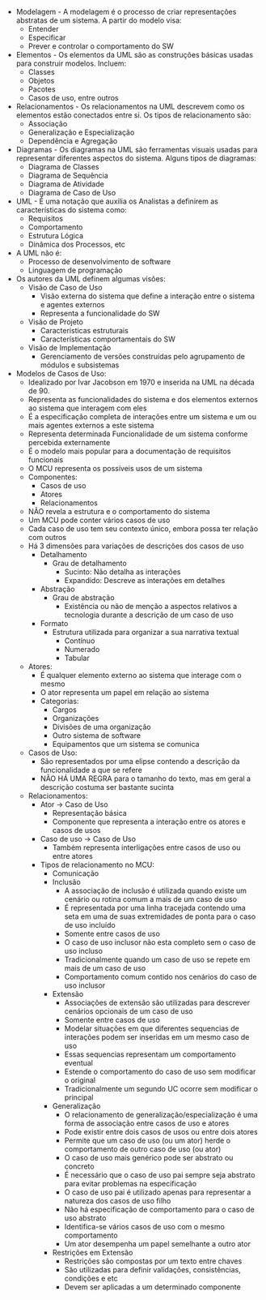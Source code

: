 - Modelagem - A modelagem é o processo de criar representações abstratas de um sistema.
	A partir do modelo visa:
	- Entender
	- Especificar
	- Prever e controlar o comportamento do SW
- Elementos - Os elementos da UML são as construções básicas usadas para construir modelos.
	Incluem:
	- Classes
	- Objetos
	- Pacotes
	- Casos de uso, entre outros 
- Relacionamentos - Os relacionamentos na UML descrevem como os elementos estão conectados entre si.
	Os tipos de relacionamento são:
	- Associação
	- Generalização e Especialização
	- Dependência e Agregação
- Diagramas - Os diagramas na UML são ferramentas visuais usadas para representar diferentes aspectos do sistema.
	Alguns tipos de diagramas:
	- Diagrama de Classes
	- Diagrama de Sequência
	- Diagrama de Atividade
	- Diagrama de Caso de Uso
- UML - É uma notação que auxilia os Analistas a definirem as características do sistema como:
	- Requisitos
	- Comportamento
	- Estrutura Lógica
	- Dinâmica dos Processos, etc
- A UML não é:
	- Processo de desenvolvimento de software
	- Linguagem de programação
- Os autores da UML definem algumas visões:
	- Visão de Caso de Uso
		- Visão externa do sistema que define a interação entre o sistema e agentes externos
		- Representa a funcionalidade do SW
	- Visão de Projeto
		- Características estruturais
		- Características comportamentais do SW
	- Visão de Implementação
		- Gerenciamento de versões construídas pelo agrupamento de módulos e subsistemas
- Modelos de Casos de Uso:
	- Idealizado por Ivar Jacobson em 1970 e inserida na UML na década de 90.
	- Representa as funcionalidades do sistema e dos elementos externos ao sistema que interagem com eles
	- É a especificação completa de interações entre um sistema e um ou mais agentes externos a este sistema
	- Representa determinada Funcionalidade de um sistema conforme percebida externamente
	- É o modelo mais popular para a documentação de requisitos funcionais
	- O MCU representa os possíveis usos de um sistema
	- Componentes:
		- Casos de uso
		- Atores
		- Relacionamentos
	- NÃO revela a estrutura e o comportamento do sistema
	- Um MCU pode conter vários casos de uso
	- Cada caso de uso tem seu contexto único, embora possa ter relação com outros
	- Há 3 dimensões para variações de descrições dos casos de uso
		- Detalhamento
			- Grau de detalhamento
				- Sucinto: Não detalha as interações
				- Expandido: Descreve as interações em detalhes
		- Abstração
			- Grau de abstração
				- Existência ou não de menção a aspectos relativos a tecnologia durante a descrição de um caso de uso
		- Formato
			- Estrutura utilizada para organizar a sua narrativa textual
				- Contínuo
				- Numerado
				- Tabular
	- Atores:
		- É qualquer elemento externo ao sistema que interage com o mesmo
		- O ator representa um papel em relação ao sistema
		- Categorias:
			- Cargos
			- Organizações
			- Divisões de uma organização
			- Outro sistema de software
			- Equipamentos que um sistema se comunica
	- Casos de Uso:
		- São representados por uma elipse contendo a descrição da funcionalidade a que se refere
		- NÃO HÁ UMA REGRA para o tamanho do texto, mas em geral a descrição costuma ser bastante sucinta
	- Relacionamentos:
		- Ator → Caso de Uso
			- Representação básica
			- Componente que representa a interação entre os atores e casos de usos
		- Caso de uso → Caso de Uso
			- Também representa interligações entre casos de uso ou entre atores
		- Tipos de relacionamento no MCU:
			- Comunicação
			- Inclusão
				- A associação de inclusão é utilizada quando existe um cenário ou rotina comum a mais de um caso de uso
				- É representada por uma linha tracejada contendo uma seta em uma de suas extremidades de ponta para o caso de uso incluído
				- Somente entre casos de uso
				- O caso de uso inclusor não esta completo sem o caso de uso incluso
				- Tradicionalmente quando um caso de uso se repete em mais de um caso de uso
				- Comportamento comum contido nos cenários do caso de uso inclusor
			- Extensão
				- Associações de extensão são utilizadas para descrever cenários opcionais de um caso de uso
				- Somente entre casos de uso
				- Modelar situações em que diferentes sequencias de interações podem ser inseridas em um mesmo caso de uso
				- Essas sequencias representam um comportamento eventual
				- Estende o comportamento do caso de uso sem modificar o original
				- Tradicionalmente um segundo UC ocorre sem modificar o principal
			- Generalização
				- O relacionamento de generalização/especialização  é uma forma de associação entre casos de uso e atores
				- Pode existir entre dois casos de usos ou entre dois atores
				- Permite que um caso de uso (ou um ator) herde o comportamento de outro caso de uso (ou ator)
				- O caso de uso mais genérico pode ser abstrato ou concreto
				- É necessário que o caso de uso pai sempre seja abstrato para evitar problemas na especificação
				- O caso de uso pai é utilizado apenas para representar a natureza dos casos de uso filho
				- Não há especificação de comportamento para o caso de uso abstrato
				- Identifica-se vários casos de uso com o mesmo comportamento
				- Um ator desempenha um papel semelhante a outro ator
			- Restrições em Extensão
				- Restrições são compostas por um texto entre chaves
				- São utilizadas para definir validações, consistências, condições e etc
				- Devem ser aplicadas a um determinado componente